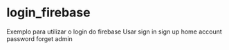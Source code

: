 # login_firebase
Exemplo para utilizar o login do firebase
Usar
sign in 
sign up
home
account
password forget
admin
